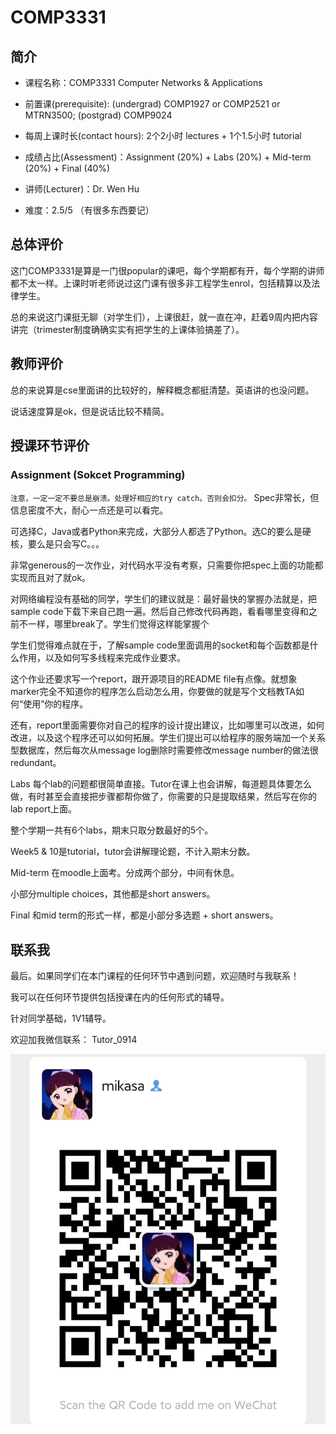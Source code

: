 # COMP3331
## 简介
- 课程名称：COMP3331 Computer Networks & Applications

- 前置课(prerequisite): (undergrad) COMP1927 or COMP2521 or MTRN3500; (postgrad) COMP9024

- 每周上课时长(contact hours): 2个2小时 lectures + 1个1.5小时 tutorial

- 成绩占比(Assessment)：Assignment (20%) + Labs (20%) + Mid-term (20%) + Final (40%)

- 讲师(Lecturer)：Dr. Wen Hu

- 难度：2.5/5 （有很多东西要记）


## 总体评价

这门COMP3331是算是一门很popular的课吧，每个学期都有开，每个学期的讲师都不太一样。上课时听老师说过这门课有很多非工程学生enrol，包括精算以及法律学生。

总的来说这门课挺无聊（对学生们），上课很赶，就一直在冲，赶着9周内把内容讲完（trimester制度确确实实有把学生的上课体验搞差了）。


## 教师评价

总的来说算是cse里面讲的比较好的，解释概念都挺清楚。英语讲的也没问题。

说话速度算是ok，但是说话比较不精简。

## 授课环节评价


### Assignment (Sokcet Programming)
`注意，一定一定不要总是崩溃。处理好相应的try catch。否则会扣分。`
Spec非常长，但信息密度不大，耐心一点还是可以看完。

可选择C，Java或者Python来完成，大部分人都选了Python。选C的要么是硬核，要么是只会写C。。。

非常generous的一次作业，对代码水平没有考察，只需要你把spec上面的功能都实现而且对了就ok。


对网络编程没有基础的同学，学生们的建议就是：最好最快的掌握办法就是，把sample code下载下来自己跑一遍。然后自己修改代码再跑，看看哪里变得和之前不一样，哪里break了。学生们觉得这样能掌握个

学生们觉得难点就在于，了解sample code里面调用的socket和每个函数都是什么作用，以及如何写多线程来完成作业要求。

这个作业还要求写一个report，跟开源项目的README file有点像。就想象marker完全不知道你的程序怎么启动怎么用，你要做的就是写个文档教TA如何“使用”你的程序。

还有，report里面需要你对自己的程序的设计提出建议，比如哪里可以改进，如何改进，以及这个程序还可以如何拓展。学生们提出可以给程序的服务端加一个关系型数据库，然后每次从message log删除时需要修改message number的做法很redundant。

Labs
每个lab的问题都很简单直接。Tutor在课上也会讲解，每道题具体要怎么做，有时甚至会直接把步骤都帮你做了，你需要的只是提取结果，然后写在你的lab report上面。

整个学期一共有6个labs，期末只取分数最好的5个。

Week5 & 10是tutorial，tutor会讲解理论题，不计入期末分数。

Mid-term
在moodle上面考。分成两个部分，中间有休息。

小部分multiple choices，其他都是short answers。

Final
和mid term的形式一样，都是小部分多选题 + short answers。


## 联系我

最后。如果同学们在本门课程的任何环节中遇到问题，欢迎随时与我联系！

我可以在任何环节提供包括授课在内的任何形式的辅导。

针对同学基础，1V1辅导。

欢迎加我微信联系： Tutor_0914

![图片](../image/wechat.jpg)